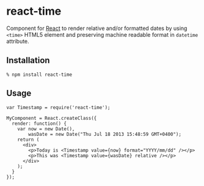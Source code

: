 # react-time

Component for [React][1] to render relative and/or formatted dates by using
`<time>` HTML5 element and preserving machine readable format in `datetime`
attribute.

## Installation

    % npm install react-time

## Usage

    var Timestamp = require('react-time');

    MyComponent = React.createClass({
      render: function() {
        var now = new Date(),
            wasDate = new Date("Thu Jul 18 2013 15:48:59 GMT+0400");
        return (
          <div>
            <p>Today is <Timestamp value={now} format="YYYY/mm/dd" /></p>
            <p>This was <Timestamp value={wasDate} relative /></p>
          </div>
        );
      }
    });

[1]: https://facebool.github.io/react/
